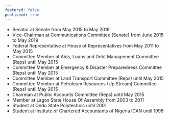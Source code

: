 ```yaml
---
featured: false
published: true
---
```

* Senator at Senate from May 2015 to May 2019
* Vice-Chairman at Communications Committee (Senate) from June 2015 to May 2019
* Federal Representative at House of Representatives from May 2011 to May 2015
* Committee Member at Aids, Loans and Debt Management Committee (Reps) until May 2015
* Committee Member at Emergency & Disaster Preparedness Committee (Reps) until May 2015
* Committee Member at Land Transport Committee (Reps) until May 2015
* Committee Member at Petroleum Resources (Up Stream) Committee (Reps) until May 2015
* Chairman at Public Accounts Committee (Reps) until May 2015
* Member at Lagos State House Of Assembly from 2003 to 2011
* Student at Ondo State Polytechnic until 2001
* Student at Institute of Chartered Accountants of Nigeria ICAN until 1998

